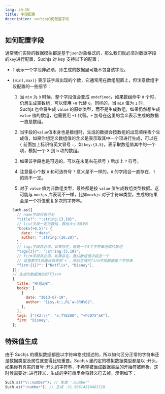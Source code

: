 ```yaml
---
lang: zh-CN
title: 字段配置
description: suchjs如何配置字段
---
```


## 如何配置字段

通常我们实际的数据模拟都是基于`json`对象格式的，那么我们就必须对数据字段的`key`进行配置，Suchjs 对 key 支持以下的配置：

- `?` 表示一个字段非必须，即生成的数据里可能不包含该字段。

- `{min[,max]}` 表示该字段出现的个数，它通常用在数组配置上，但注意数组字段配置的一些细节：

  1. 当 `min` 为 `0` 时候，整个字段值会变成 `undefined`，如果数组命中 `0` 个时，仍想生成空数组，可以使用 `+0` 代替 `0`。同样的，当 `min` 值为 `1` 时，Suchjs 也会将生成 `value` 的原始类型，而不是生成数组，如果仍然想生成 `value` 值的数组，也需要用 `+1` 代替。`+` 加号在这里的含义表示生成的数据一直是数组。

  2. 当字段的`value`值本身也是数组时，生成的数据会按数组的出现顺序挨个生成值，如果你想定义数组值的含义是表示取其中一个项进行生成，可以在 `{` 前面加上标识符英文冒号 `:`，如 `key:{3,5}`，表示取数组值其中的一个项，模拟一个 3 到 5 项的数组。

  3. 如果该字段也是可选的，可以在末尾右花括号 `}` 后加上 `?` 符号。

  4. 注意最小个数 `0` 和可选符号 `?` 意义是不一样的，`0` 的字段会一直存在，`?` 的则不一定。

  5. 对于 `value` 值为非数组类型，最终都是按 `value` 值生成数组类型数据。这可能与 `mockjs` 库表现不一样，比如`mockjs` 对于字符串类型，生成的结果会是一个将值重复多次的字符串。

  ```javascript
  Such.as({
    // name字段可有可无
    "title?": ":string:{3,10}",
    // list字段一定为数组，数组大小为0到5
    "books{+0,5}": {
      date: ":date",
      author: ":string:{10,20}",
    },
    // tags字段非必须，如果存在，就是一个3个字符串组成的数组
    "tags{3}?": ":string:{5,10}",
    // firm字段非必须，如果存在，就从数组值中挑选一个
    // 这里数字1前面没有使用`+`，所以生成的firm字段数据是个字符串
    "firm:{1}?": ["Netflix", "Disney"],
  });
  // 生成的数据类似如下json
  {
    title: "H(@L@8",
    books: [
      {
        date: "2013-07-19",
        author: "1Lsy.k:;,RL`w~3RH%G2",
      },
    ],
    tags: [")K2:\\", "x:fYEZ8U", "+PcO7S^aK"],
    firm: "Disney",
  };
  ```

## 特殊值生成

由于 Suchjs 的模拟数据都是以字符串格式描述的，所以如何区分正常的字符串还是数据类型及属性就变得比较重要。Suchjs 里约定的模拟数据类型都是以`:`开头，如果你有真实的冒号`:`开头的字符串，不希望被当成数据类型的开始符被解析，这时候需要对`:`进行转义，生成的字符串里会将转义符去掉。示例如下：

```javascript
Such.as("\\:number"); // 生成 ':number'
Such.as(":number"); // 生成 -31.50614310483728
```
